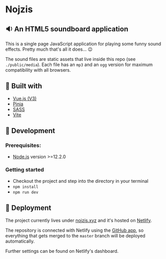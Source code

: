 # Nojzis

## 🔉 An HTML5 soundboard application

This is a single page JavaScript application for playing some funny sound effects. Pretty much that's all it does... 😉

The sound files are static assets that live inside this repo (see `./public/media`). Each file has an `mp3` and an `ogg` version for maximum compatibility with all browsers.

## 🧰 Built with

-   [Vue.js (V3)](https://vuejs.org/)
-   [Pinia](https://pinia.vuejs.org/)
-   [SASS](https://sass-lang.com/)
-   [Vite](https://vitejs.dev/)

## 🔨 Development

### Prerequisites:

-   [Node.js](https://nodejs.org/) version >=12.2.0

### Getting started

-   Checkout the project and step into the directory in your terminal
-   `npm install`
-   `npm run dev`

## 🚀 Deployment

The project currently lives under [nojzis.xyz](http://nojzis.xyz) and it's hosted on [Netlify](https://www.netlify.com/).

The repository is connected with Netlify using the [GitHub app](https://github.com/apps/netlify), so everything that gets merged to the `master` branch will be deployed automatically.

Further settings can be found on Netlify's dashboard.
